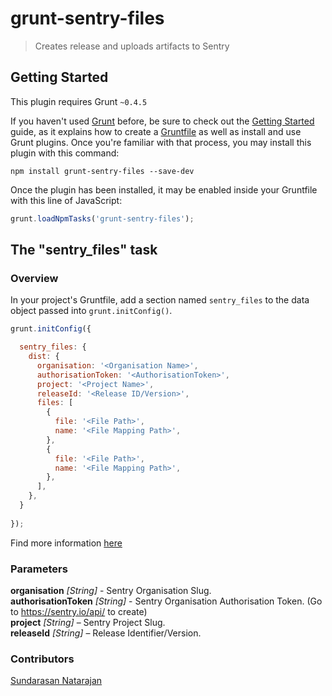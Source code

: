 # grunt-sentry-files

> Creates release and uploads artifacts to Sentry

## Getting Started
This plugin requires Grunt `~0.4.5`

If you haven't used [Grunt](http://gruntjs.com/) before, be sure to check out the [Getting Started](http://gruntjs.com/getting-started) guide, as it explains how to create a [Gruntfile](http://gruntjs.com/sample-gruntfile) as well as install and use Grunt plugins. Once you're familiar with that process, you may install this plugin with this command:

```shell
npm install grunt-sentry-files --save-dev
```

Once the plugin has been installed, it may be enabled inside your Gruntfile with this line of JavaScript:

```js
grunt.loadNpmTasks('grunt-sentry-files');
```

## The "sentry_files" task

### Overview
In your project's Gruntfile, add a section named `sentry_files` to the data object passed into `grunt.initConfig()`.

```js
grunt.initConfig({

  sentry_files: {
    dist: {
      organisation: '<Organisation Name>',
      authorisationToken: '<AuthorisationToken>',
      project: '<Project Name>',
      releaseId: '<Release ID/Version>',
      files: [
        {
          file: '<File Path>',
          name: '<File Mapping Path>',
        },
        {
          file: '<File Path>',
          name: '<File Mapping Path>',
        },
      ],
    },
  }
  
});
```

Find more information [here](https://docs.sentry.io/api/releases/post-release-files/)

### Parameters

**organisation** _[String]_ - Sentry Organisation Slug.  
**authorisationToken** _[String]_ - Sentry Organisation Authorisation Token. (Go to https://sentry.io/api/ to create)  
**project** _[String]_ – Sentry Project Slug.  
**releaseId** _[String]_ – Release Identifier/Version.

### Contributors
[Sundarasan Natarajan](https://github.com/sundarasan)
